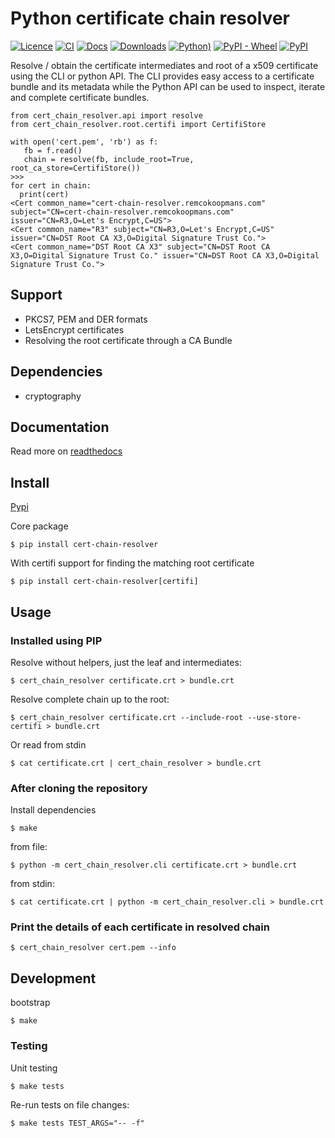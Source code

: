 # Python certificate chain resolver

[![Licence](https://img.shields.io/badge/licence-MIT-blue.svg)](https://tldrlegal.com/license/mit-license)
[![CI](https://github.com/rkoopmans/python-certificate-chain-resolver/actions/workflows/ci-cd.yml/badge.svg)](https://github.com/rkoopmans/python-certificate-chain-resolver/actions/workflows/ci-cd.yml)
[![Docs](https://readthedocs.org/projects/certificate-resolver/badge/?version=latest)](https://certificate-resolver.readthedocs.io/en/latest/)
[![Downloads](https://static.pepy.tech/personalized-badge/cert-chain-resolver?period=total&units=international_system&left_color=black&right_color=blue&left_text=Downloads)](https://pepy.tech/project/cert-chain-resolver)
[![Python)](https://img.shields.io/pypi/pyversions/cert-chain-resolver.svg)](https://pypi.org/project/cert-chain-resolver/)
[![PyPI - Wheel](https://img.shields.io/pypi/wheel/cert-chain-resolver)](https://pypi.org/project/cert-chain-resolver/)
[![PyPI](https://img.shields.io/pypi/v/cert-chain-resolver)](https://pypi.org/project/cert-chain-resolver/#history)


Resolve / obtain the certificate intermediates and root of a x509 certificate using the CLI or python API. The CLI provides easy access to a certificate bundle and its metadata while the Python API can be used to inspect, iterate and complete certificate bundles.

```
from cert_chain_resolver.api import resolve
from cert_chain_resolver.root.certifi import CertifiStore

with open('cert.pem', 'rb') as f:
   fb = f.read()
   chain = resolve(fb, include_root=True, root_ca_store=CertifiStore())
>>>
for cert in chain:
  print(cert)
<Cert common_name="cert-chain-resolver.remcokoopmans.com" subject="CN=cert-chain-resolver.remcokoopmans.com" issuer="CN=R3,O=Let's Encrypt,C=US">
<Cert common_name="R3" subject="CN=R3,O=Let's Encrypt,C=US" issuer="CN=DST Root CA X3,O=Digital Signature Trust Co.">
<Cert common_name="DST Root CA X3" subject="CN=DST Root CA X3,O=Digital Signature Trust Co." issuer="CN=DST Root CA X3,O=Digital Signature Trust Co.">
```

## Support

* PKCS7, PEM and DER formats
* LetsEncrypt certificates
* Resolving the root certificate through a CA Bundle

## Dependencies

* cryptography

## Documentation

Read more on [readthedocs](https://certificate-resolver.readthedocs.io/en/latest/)

## Install

[Pypi](https://pypi.org/project/cert-chain-resolver/)



Core package

    $ pip install cert-chain-resolver


With certifi support for finding the matching root certificate

    $ pip install cert-chain-resolver[certifi]


## Usage

### Installed using PIP

Resolve without helpers, just the leaf and intermediates:

    $ cert_chain_resolver certificate.crt > bundle.crt

Resolve complete chain up to the root:

    $ cert_chain_resolver certificate.crt --include-root --use-store-certifi > bundle.crt

Or read from stdin

    $ cat certificate.crt | cert_chain_resolver > bundle.crt


### After cloning the repository

Install dependencies

    $ make

from file:

    $ python -m cert_chain_resolver.cli certificate.crt > bundle.crt

from stdin:

    $ cat certificate.crt | python -m cert_chain_resolver.cli > bundle.crt

### Print the details of each certificate in resolved chain

    $ cert_chain_resolver cert.pem --info

## Development

bootstrap

    $ make

### Testing

Unit testing

    $ make tests

Re-run tests on file changes:

    $ make tests TEST_ARGS="-- -f"
